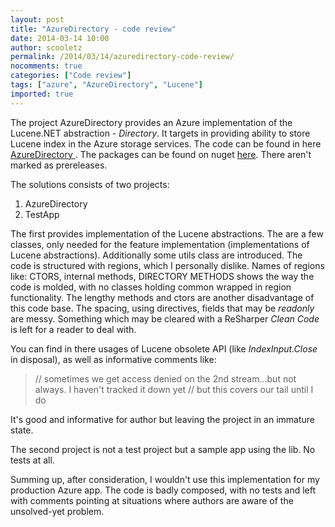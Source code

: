 ```yaml
---
layout: post
title: "AzureDirectory - code review"
date: 2014-03-14 10:00
author: scooletz
permalink: /2014/03/14/azuredirectory-code-review/
nocomments: true
categories: ["Code review"]
tags: ["azure", "AzureDirectory", "Lucene"]
imported: true
---
```


The project AzureDirectory provides an Azure implementation of the Lucene.NET abstraction - *Directory*. It targets in providing ability to store Lucene index in the Azure storage services. The code can be found in here [AzureDirectory ](https://azuredirectory.codeplex.com/ "AzureDirectory @ codeplex"). The packages can be found on nuget [here](https://www.nuget.org/packages/Lucene.Net.Store.Azure/). There aren't marked as prereleases.

The solutions consists of two projects:

1. AzureDirectory
1. TestApp

The first provides implementation of the Lucene abstractions. The are a few classes, only needed for the feature implementation (implementations of Lucene abstractions). Additionally some utils class are introduced.
The code is structured with regions, which I personally dislike. Names of regions like: CTORS, internal methods, DIRECTORY METHODS shows the way the code is molded, with no classes holding common wrapped in region functionality. The lengthy methods and ctors are another disadvantage of this code base.
The spacing, using directives, fields that may be *readonly* are messy. Something which may be cleared with a ReSharper *Clean Code* is left for a reader to deal with.

You can find in there usages of Lucene obsolete API (like *IndexInput.Close* in disposal), as well as informative comments like:

> // sometimes we get access denied on the 2nd stream...but not always. I haven't tracked it down yet
> // but this covers our tail until I do

It's good and informative for author but leaving the project in an immature state.

The second project is not a test project but a sample app using the lib. No tests at all.

Summing up, after consideration, I wouldn't use this implementation for my production Azure app. The code is badly composed, with no tests and left with comments pointing at situations where authors are aware of the unsolved-yet problem.
